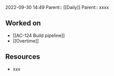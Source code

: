 2022-09-30 14:49
Parent:: [[Daily]] 
Parent:: xxxx

## Worked on

- [[AC-124 Build pipeline]]
- [[Overtime]]

## Resources

- xxx


